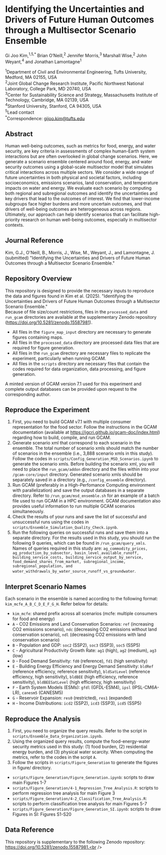 # Identifying the Uncertainties and Drivers of Future Human Outcomes through a Multisector Scenario Ensemble
Gi Joo Kim,<sup>1,5,*</sup> Brian O’Neill,<sup>2</sup> Jennifer Morris,<sup>3</sup> Marshall Wise,<sup>2</sup> John Weyant,<sup>4</sup> and Jonathan Lamontagne<sup>1</sup>

<sup>1</sup>Department of Civil and Environmental Engineering, Tufts University, Medford, MA 02155, USA<br />
<sup>2</sup>Joint Global Change Research Institute, Pacific Northwest National Laboratory, College Park, MD 20740, USA<br />
<sup>3</sup>Center for Sustainability Science and Strategy, Massachusetts Institute of Technology, Cambridge, MA 02139, USA<br />
<sup>4</sup>Stanford University, Stanford, CA 94305, USA<br />
<sup>5</sup>Lead contact<br />
<sup>*</sup>Correspondence: gijoo.kim@tufts.edu<br />


## Abstract
Human well-being outcomes, such as metrics for food, energy, and water security, are key criteria in assessments of complex human-Earth system interactions but are often overlooked in global change scenarios. Here, we generate a scenario ensemble centered around food, energy, and water security outcomes using a global-scale multisector model that simulates critical interactions across multiple sectors. We consider a wide range of future uncertainties in both physical and societal factors, including socioeconomics, emissions scenarios, land conservation, and temperature impacts on water and energy. We evaluate each scenario by computing both regional and subregional outcomes and identify the uncertainties and key drivers that lead to the outcomes of interest. We find that lower-income subgroups face higher burdens and more uncertain outcomes, and that drivers of well-being outcomes are heterogeneous across regions. Ultimately, our approach can help identify scenarios that can facilitate high-priority research on human well-being outcomes, especially in multisector contexts.


## Journal Reference
Kim, G.J., O'Neill, B., Morris, J., Wise, M., Weyant, J., and Lamontagne, J. (submitted) "Identifying the Uncertainties and Drivers of Future Human Outcomes through a Multisector Scenario Ensemble."


## Repository Overview
This repository is designed to provide the necessary inputs to reproduce the data and figures found in Kim et al. (2025). "Identifying the Uncertainties and Drivers of Future Human Outcomes through a Multisector Scenario Ensemble."<br />
Because of file size/count restrictions, files in the ```processed_data``` and ```run_gcam``` directories are available at the supplementary Zenodo repository (https://doi.org/10.5281/zenodo.15587981).<br />
* All files in the ```figure_map_input``` directory are necessary to generate figures containing maps.<br />
* All files in the ```processed_data``` directory are processed data files that are required for figure generation.<br />
* All files in the ```run_gcam``` directory are necessary files to replicate the experiment, particularly when running GCAM.<br />
* All files in the ```scripts``` directory are necessary files that contain the codes required for data organization, data processing, and figure generation.<br />

A minted version of GCAM version 7.1 used for this experiment and complete output databases can be provided upon request to the corresponding author.<br />

## Reproduce the Experiment
1) First, you need to build GCAM v7.1 with multiple consumer representation for the food sector. Follow the instructions in the GCAM documentation (available at https://jgcri.github.io/gcam-doc/index.html) regarding how to build, compile, and run GCAM.
2) Generate scenario xml that correspond to each scenario in the ensemble. The total number of scenario xmls should match the number of scenarios in the ensemble (i.e., 3,888 scenario xmls in this study). Follow the codes in ```scripts/Config_Generation_MSD_Scenarios.ipynb``` to generate the scenario xmls. Before building the scenario xml, you will need to place the ```run_gcam/addon``` directory and the files within into your ```/gcam-core/input``` directory. Generated scenario xmls should be separately saved in a directory (e.g., ```/config_ensemble``` directory). 
3) Run GCAM (preferably in a High-Perfomance Computing environment with parallelization) and save the output databases in a separate directory. Refer to ```/run_gcam/msd_ensemble.sh``` for an example of a batch file used to run GCAM in a HPC environment. GCAM documentation also provides useful information to run multiple GCAM scenarios simultaneously.
4) Check the results of your runs and save the list of successful and unsuccessful runs using the codes in ```scripts/Ensemble_Simulation_Quality_Check.ipynb```.
5) Run the following queries on successful runs and save them into a separate directory. For the results used in this study, you should run the following 9 queries, which can be found in ```/run_gcam/query_xmls```.<br />
Names of queries required in this study are: ```ag_commodity_prices, ag_production_by_subsector, basin_level_available_runoff, building_service_costs, building_service_output_by_service, food_demand_shares_from_market, subregional_income, subregional_population, and water_withdrawals_by_water_source_runoff_vs_groundwater```.


## Interpret Scenario Names
Each scenario in the ensemble is named according to the following format: ```kim_mcfe_A_B_C_D_E_F_G_H```. Refer below for details:
* ```kim_mcfe```: shared prefix across all scenarios (mcfe: multiple consumers for food and energy)
* ```A``` - CO2 Emissions and Land Conservation Scenarios: ```ref``` (increasing CO2 emissions scenario), ```ndc``` (decreasing CO2 emissions without land conservation scenario), ```ndl``` (decreasing CO2 emissions with land conservation scenario)
* ```B``` - Population and GDP: ```soc2``` (SSP2), ```soc3``` (SSP3), ```soc5``` (SSP5)
* ```C``` - Agricultural Productivity Growth Rate: ```ag1``` (high), ```ag2``` (medium), ```ag3``` (low)
* ```D``` - Food Demand Sensitivity: ```fd0``` (reference), ```fd1``` (high sensitivity)
* ```E``` - Building Energy Efficiency and Energy Demand Sensitivity: ```bldRef``` (reference efficiency, reference sensitivity), ```bldSatLevel``` (reference efficiency, high sensitivity), ```bldBEE``` (high efficiency, reference sensitivity), ```bldBEESatLevel``` (high efficiency, high sensitivity)
* ```F``` - Earth System Models (ESMs): ```gfdl``` (GFDL-ESM4), ```ipsl``` (IPSL-CM6A-LR), ```canesm5``` (CANESM5)
* ```G``` - Reservoir Expansion: ```res0``` (restricted), ```res1``` (expanded)
* ```H``` - Income Distributions: ```icd2``` (SSP2), ```icd3``` (SSP3), ```icd5``` (SSP5)


## Reproduce the Analysis
1) First, you need to organize the query results. Refer to the script in ```scripts/Ensemble_Data_Organization.ipynb```.
2) Using the organized query results, compute the food-energy-water security metrics used in this study: (1) food burden, (2) residential energy burden, and (3) physical water scarcity. When computing the metrics, refer to the codes in the script ```A```. 
3) Follow the scripts in ```scripts/Figure_Generation``` to generate the figures in figure/ directory.
* ```scripts/Figure_Generation/Figure_Generation.ipynb```: scripts to draw main Figures 1-7
* ```scripts/Figure_Generation/4-1_Regression_Tree_Analysis.R```: scripts to perform regression tree analysis for main Figure 3
* ```scripts/Figure_Generation/4-2_Classification_Tree_Analysis.R```: scripts to perform classification tree analysis for main Figures 5-7
* ```scripts/Figure_Generation/Figure_Generation_SI.ipynb```: scripts to draw Figures in SI: Figures S1-S20

## Data Reference
This repository is supplementary to the following Zenodo repository: https://doi.org/10.5281/zenodo.15587981.<br />
